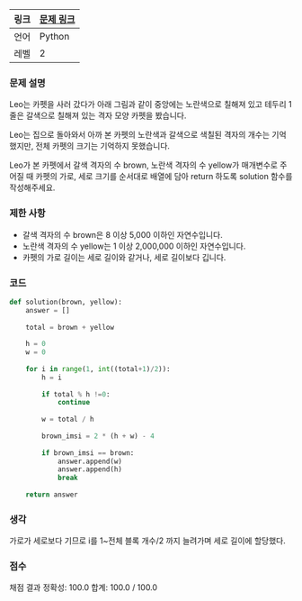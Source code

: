 |링크|[문제 링크](https://programmers.co.kr/learn/courses/30/lessons/42842)|
|----|-----|
|언어|Python|
|레벨|2|

### 문제 설명

Leo는 카펫을 사러 갔다가 아래 그림과 같이 중앙에는 노란색으로 칠해져 있고 테두리 1줄은 갈색으로 칠해져 있는 격자 모양 카펫을 봤습니다.

Leo는 집으로 돌아와서 아까 본 카펫의 노란색과 갈색으로 색칠된 격자의 개수는 기억했지만, 전체 카펫의 크기는 기억하지 못했습니다.

Leo가 본 카펫에서 갈색 격자의 수 brown, 노란색 격자의 수 yellow가 매개변수로 주어질 때 카펫의 가로, 세로 크기를 순서대로 배열에 담아 return 하도록 solution 함수를 작성해주세요.

### 제한 사항

* 갈색 격자의 수 brown은 8 이상 5,000 이하인 자연수입니다.
* 노란색 격자의 수 yellow는 1 이상 2,000,000 이하인 자연수입니다.
* 카펫의 가로 길이는 세로 길이와 같거나, 세로 길이보다 깁니다.

### 코드

```python
def solution(brown, yellow):
    answer = []
    
    total = brown + yellow
    
    h = 0
    w = 0
    
    for i in range(1, int((total+1)/2)):
        h = i
        
        if total % h !=0:
            continue
        
        w = total / h
        
        brown_imsi = 2 * (h + w) - 4
        
        if brown_imsi == brown:
            answer.append(w)
            answer.append(h)
            break
            
    return answer
```

### 생각

가로가 세로보다 기므로 i를 1~전체 블록 개수/2 까지 늘려가며 세로 길이에 할당했다.

### 점수

채점 결과
정확성: 100.0
합계: 100.0 / 100.0
